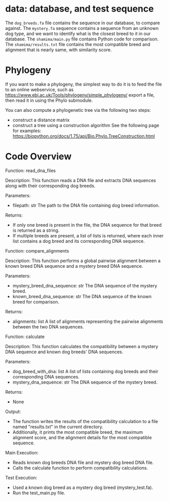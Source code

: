 # data: database, and test sequence

The `dog_breeds.fa` file contains the sequence in our database, to compare against.
The `mystery.fa` sequence contains a sequence from an unknown dog type, and we want to identify what is the closest breed to it in our database.
The `shamima/main.py` file contains Python code for comparison.
The `shamima/results.txt` file contains the most compatible breed and alignment that is nearly same, with similarity score.

# Phylogeny

If you want to make a phylogeny, the simplest way to do it is to feed the file to an online webservice, such as https://www.ebi.ac.uk/Tools/phylogeny/simple_phylogeny/
export a file, then read it in using the Phylo submodule.

You can also compute a phylogenetic tree via the following two steps:
- construct a distance matrix
- construct a tree using a construction algorithm
See the following page for examples: https://biopython.org/docs/1.75/api/Bio.Phylo.TreeConstruction.html

# Code Overview

Function: read_dna_files

Description:
This function reads a DNA file and extracts DNA sequences along with their corresponding dog breeds.

Parameters:
- filepath: str
  The path to the DNA file containing dog breed information.

Returns:
- If only one breed is present in the file, the DNA sequence for that breed is returned as a string.
- If multiple breeds are present, a list of lists is returned, where each inner list contains a dog breed and its corresponding DNA sequence.

Function: compare_alignments

Description:
This function performs a global pairwise alignment between a known breed DNA sequence and a mystery breed DNA sequence.

Parameters:
- mystery_breed_dna_sequence: str
  The DNA sequence of the mystery breed.
- known_breed_dna_sequence: str
  The DNA sequence of the known breed for comparison.

Returns:
- alignments: list
  A list of alignments representing the pairwise alignments between the two DNA sequences.

Function: calculate

Description:
This function calculates the compatibility between a mystery DNA sequence and known dog breeds' DNA sequences.

Parameters:
- dog_breed_with_dna: list
  A list of lists containing dog breeds and their corresponding DNA sequences.
- mystery_dna_sequence: str
  The DNA sequence of the mystery breed.

Returns:
- None

Output:
- The function writes the results of the compatibility calculation to a file named "results.txt" in the current directory.
- Additionally, it prints the most compatible breed, the maximum alignment score, and the alignment details for the most compatible sequence.

Main Execution:
- Reads known dog breeds DNA file and mystery dog breed DNA file.
- Calls the calculate function to perform compatibility calculations.

Test Execution:
- Used a known dog breed as a mystery dog breed (mystery_test.fa).
- Run the test_main.py file.
